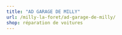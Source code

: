 ```yaml
---
title: "AD GARAGE DE MILLY"
url: /milly-la-foret/ad-garage-de-milly/
shop: réparation de voitures
---
```

